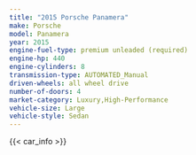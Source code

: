 ```yaml
---
title: "2015 Porsche Panamera"
make: Porsche
model: Panamera
year: 2015
engine-fuel-type: premium unleaded (required)
engine-hp: 440
engine-cylinders: 8
transmission-type: AUTOMATED_Manual
driven-wheels: all wheel drive
number-of-doors: 4
market-category: Luxury,High-Performance
vehicle-size: Large
vehicle-style: Sedan
---
```


{{< car_info >}}
